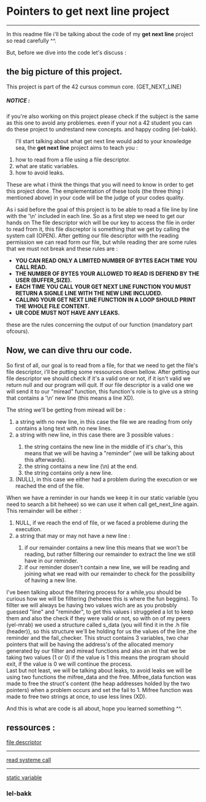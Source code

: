 
<h1> Pointers to get next line project </h1>
<hr>
In this readme file i'll be talking about the code of my <b>get next line</b> project so read carefully ^^.

But, before we dive into the code let's discuss :
	<h2>the big picture of this project.</h2>
<div>
This project is part of the 42 cursus commun core. (GET_NEXT_LINE)
	<h5>NOTICE :</h5>if you're also working on this project please check if the subject is the same as this one to avoid any problemes.
        even if your not a 42 student you can do these project to undrestand new concepts.
        and happy coding (iel-bakk).
</div>
<div>
<ol>
	<p>I'll start talking about what get next line would add to your knowledge sea, the <b>get next line</b> project aims to teach you :</p>
	<li> how to read from a file using a file descriptor.</li>
	<li> what are static variables.</li>
	<li> how to avoid leaks.</li>
</ol>
</div>

These are what i think the things that you will need to know in order to get this project done.
The emplementation of these tools (the three thing i mentioned above) in your code will be the judge of your codes quality.

As i said before the goal of this project is to be able to read a file line by line with the '\n' included in each line.
So as a first step we need to get our hands on The file descriptor wich will be our key to access the file in order to read from it, this file discreptor is something that we get by calling the system call (OPEN).
After getting our file descriptor with the reading permission we can read form our file, but while reading ther are some rules that we must not break and these rules are :
<ul>
        <li><b>YOU CAN READ ONLY A LIMITED NUMBER OF BYTES EACH TIME YOU CALL READ.</b></li>
        <li><b>THE NUMBER OF BYTES YOUR ALLOWED TO READ IS DEFIEND BY THE USER (BUFFER_SIZE).</b></li>
        <li><b>EACH TIME YOU CALL YOUR GET NEXT LINE FUNCTION YOU MUST RETURN A SIGNLE LINE WITH THE NEW LINE INCLUDED.</b></li>
        <li><b>CALLING YOUR GET NEXT LINE FUNCTION IN A LOOP SHOULD PRINT THE WHOLE FILE CONTENT.</b></li>
        <li><b>UR CODE MUST NOT HAVE ANY LEAKS.</b></li>
</ul>
these are the rules concerning the output of our function (mandatory part ofcours).

<h2>Now, we can dive thru our code.</h2>
<p>
So first of all, our goal is to read from a file, for that we need to get the file's file descriptor, i'll be putting some ressources down bellow.
After getting our file descriptor we should check if it's a valid one or not, if it isn't valid we return null and our program will quit.
If our file descriptor is a valid one we will send it to our "miread" function, this function's role is to give us a string that contains a '\n' new line  (this means a line XD).</p>
The string we'll be getting from miread will be :
<ol>
	<li>a string with no new line, in this case the file we are reading from only contains a long text with no new lines.</li>
	<li>a string with new line, in this case there are 3 possible values :</li>
	<ol>
			<li> the string contains the new line in the middle of it's char's, this means that we will be having a "reminder" (we will be talking about this afterwards).</li>
			<li> the string contains a new line (\n) at the end.</li>
			<li>the string contains only a new line.</li>
	</ol>
	<li> (NULL), in this case we either had a problem during the execution or we reached the end of the file.</li>
</ol>

When we have a reminder in our hands we keep it in our static variable (you need to search a bit heheee) so we can use it when call get_next_line again.
This remainder will be either :
<ol>
	<li>NULL, if we reach the end of file, or we faced a probleme during the execution.</li>
	<li>a string that may or may not have a new line :</li>
	<ol>	
		<li>if our remainder contains a new line this means that we won't be reading, but rather filltering our remainder to extract the line we still have in our reminder.</li>
		<li>if our reminder dosen't contain a new line, we will be reading and joining what we read with our remainder to check for the possibility of having a new line.</li>
	</ol>
</ol>
<p>
I've been talking about the filtering process for a while,you should be curious how we will be filltering (heheeee this is where the fun beggins).
To fillter we will always be having two values wich are as you probsbly guessed "line" and "reminder", to get this values i struggeled a lot to keep them and also the check if they were valid or not, so with on of my peers (yel-mrab) we used a structure called s_data (you will find it in the .h file (header)), so this structure we'll be holding for us the values of the line ,the reminder and the fail_checker.
This struct contains 3 variables, two char pointers that will be having the address's of the allocated memory generated by our fillter and miread functions and also an int that we be taking two values (1 or 0) if the value is 1 this means the program should exit, if the value is 0 we will continue the process.
<br>
Last but not least, we will be talking about leaks, to avoid leaks we will be using two functions the mifree_data and the free.
Mifree_data function was made to free the struct's content (the heap addresses holded by the two pointers) when a problem occurs and set the fail to 1.
Mifree function was made to free two strings at once, to use less lines (XD).
<p>
And this is what are code is all about, hope you learned something ^^.

<h2>ressources :</h2>
                        <a href="https://stackoverflow.com/questions/5256599/what-are-file-descriptors-explained-in-simple-terms">file descriptor</a>
			<hr>
                        <a href="https://www.geeksforgeeks.org/input-output-system-calls-c-create-open-close-read-write/">read systeme call</a>
                        <hr>
			<a href="https://www.tutorialspoint.com/where-are-static-variables-stored-in-c-cplusplus#:~:text=Static%20variables%20are%20variables%20that,is%20the%20entire%20program%20run.&">static variable</a>
															<h3>Iel-bakk</h3>
